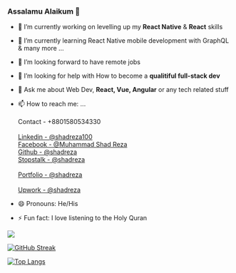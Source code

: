 ### Assalamu Alaikum 👋


- 🔭 I’m currently working on levelling up my **React Native** & **React** skills
- 🌱 I’m currently learning React Native mobile development with GraphQL & many more ...
- 👯 I’m looking forward to have remote jobs
- 🤔 I’m looking for help with How to become a **qualitiful full-stack dev**
- 💬 Ask me about Web Dev, **React, Vue, Angular** or any tech related stuff
- 📫 How to reach me: ... <br/>
            <br/>Contact - +8801580534330 <br/>
            <br/>[Linkedin - @shadreza100](https://www.linkedin.com/in/shadreza100/) <br/>
            [Facebook - @Muhammad Shad Reza](https://www.facebook.com/profile.php?id=100009732251679) <br/>
            [Github - @shadreza](https://github.com/shadreza) <br/>
            [Stopstalk - @shadreza](https://www.stopstalk.com/user/profile/shadreza) <br/>
            <br/>[Portfolio - @shadreza](https://shadreza-portfolio-shadreza.vercel.app/) <br/>
            <br/>[Upwork - @shadreza](https://www.upwork.com/freelancers/~01623a467bb4b97e80) <br/>

- 😄 Pronouns: He/His
- ⚡ Fun fact: I love listening to the Holy Quran


<img src="https://github-readme-stats-j05el383g.vercel.app/api/?username=shadreza&show_icons=true&include_all_commits=true&theme=transparent">

[![GitHub Streak](https://streak-stats.demolab.com?user=shadreza)](https://git.io/streak-stats)

[![Top Langs](https://github-readme-stats.vercel.app/api/top-langs/?username=shadreza&langs_count=200&layout=compact)](https://github.com/shadreza/github-readme-stats)
